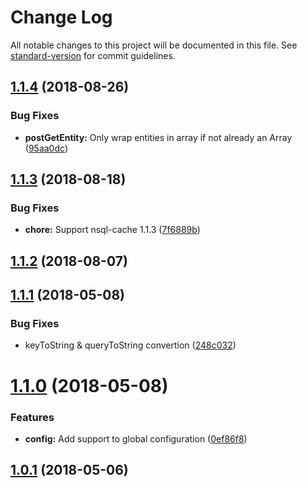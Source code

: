 # Change Log

All notable changes to this project will be documented in this file. See [standard-version](https://github.com/conventional-changelog/standard-version) for commit guidelines.

<a name="1.1.4"></a>
## [1.1.4](https://github.com/sebelga/nsql-cache-datastore/compare/v1.1.3...v1.1.4) (2018-08-26)


### Bug Fixes

* **postGetEntity:** Only wrap entities in array if not already an Array ([95aa0dc](https://github.com/sebelga/nsql-cache-datastore/commit/95aa0dc))



<a name="1.1.3"></a>
## [1.1.3](https://github.com/sebelga/nsql-cache-datastore/compare/v1.1.2...v1.1.3) (2018-08-18)


### Bug Fixes

* **chore:** Support nsql-cache 1.1.3 ([7f6889b](https://github.com/sebelga/nsql-cache-datastore/commit/7f6889b))



<a name="1.1.2"></a>
## [1.1.2](https://github.com/sebelga/nsql-cache-datastore/compare/v1.1.1...v1.1.2) (2018-08-07)



<a name="1.1.1"></a>
## [1.1.1](https://github.com/sebelga/nsql-cache-datastore/compare/v1.1.0...v1.1.1) (2018-05-08)


### Bug Fixes

* keyToString & queryToString convertion ([248c032](https://github.com/sebelga/nsql-cache-datastore/commit/248c032))



<a name="1.1.0"></a>
# [1.1.0](https://github.com/sebelga/nsql-cache-datastore/compare/v1.0.1...v1.1.0) (2018-05-08)


### Features

* **config:** Add support to global configuration ([0ef86f8](https://github.com/sebelga/nsql-cache-datastore/commit/0ef86f8))



<a name="1.0.1"></a>
## [1.0.1](https://github.com/sebelga/nsql-cache-datastore/compare/v1.0.0...v1.0.1) (2018-05-06)
